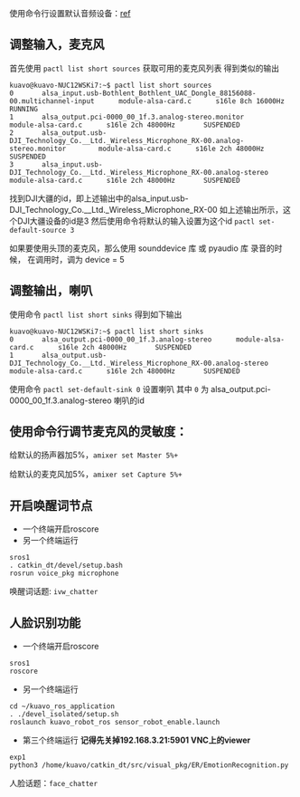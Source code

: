 使用命令行设置默认音频设备：[ref](https://www.baeldung.com/linux/change-default-audio-device-command-line)

## 调整输入，麦克风
首先使用 `pactl list short sources` 获取可用的麦克风列表
得到类似的输出
```
kuavo@kuavo-NUC12WSKi7:~$ pactl list short sources
0       alsa_input.usb-Bothlent_Bothlent_UAC_Dongle_88156088-00.multichannel-input      module-alsa-card.c      s16le 8ch 16000Hz       RUNNING
1       alsa_output.pci-0000_00_1f.3.analog-stereo.monitor      module-alsa-card.c      s16le 2ch 48000Hz       SUSPENDED
2       alsa_output.usb-DJI_Technology_Co.__Ltd._Wireless_Microphone_RX-00.analog-stereo.monitor        module-alsa-card.c      s16le 2ch 48000Hz       SUSPENDED
3       alsa_input.usb-DJI_Technology_Co.__Ltd._Wireless_Microphone_RX-00.analog-stereo module-alsa-card.c      s16le 2ch 48000Hz       SUSPENDED
```
找到DJI大疆的id，即上述输出中的alsa_input.usb-DJI_Technology_Co.__Ltd._Wireless_Microphone_RX-00
如上述输出所示，这个DJI大疆设备的id是3
然后使用命令将默认的输入设置为这个id `pactl set-default-source 3`

如果要使用头顶的麦克风，那么使用 sounddevice 库 或 pyaudio 库 录音的时候，
在调用时，调为 device = 5 

## 调整输出，喇叭
使用命令 `pactl list short sinks` 得到如下输出
```
kuavo@kuavo-NUC12WSKi7:~$ pactl list short sinks
0       alsa_output.pci-0000_00_1f.3.analog-stereo      module-alsa-card.c      s16le 2ch 48000Hz       SUSPENDED
1       alsa_output.usb-DJI_Technology_Co.__Ltd._Wireless_Microphone_RX-00.analog-stereo        module-alsa-card.c      s16le 2ch 48000Hz       SUSPENDED
```
使用命令 `pactl set-default-sink 0` 设置喇叭
其中 `0` 为 alsa_output.pci-0000_00_1f.3.analog-stereo 喇叭的id


## 使用命令行调节麦克风的灵敏度：
给默认的扬声器加5%，`amixer set Master 5%+`

给默认的麦克风加5%，`amixer set Capture 5%+`

## 开启唤醒词节点
  - 一个终端开启roscore
  - 另一个终端运行
  ```
  sros1
  . catkin_dt/devel/setup.bash
  rosrun voice_pkg microphone
  ```

唤醒词话题: `ivw_chatter`


## 人脸识别功能
  - 一个终端开启roscore
  ```
  sros1
  roscore
  ```
  - 另一个终端运行

  ```
  cd ~/kuavo_ros_application
  . ./devel_isolated/setup.sh
  roslaunch kuavo_robot_ros sensor_robot_enable.launch
  ```
  - 第三个终端运行
  **记得先关掉192.168.3.21:5901 VNC上的viewer**
  ```
  exp1
  python3 /home/kuavo/catkin_dt/src/visual_pkg/ER/EmotionRecognition.py
  ```

  人脸话题：`face_chatter`

